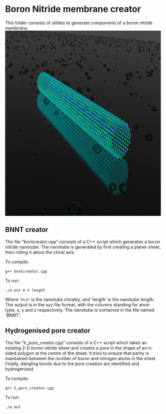 
# Boron Nitride membrane creator
This folder consists of utilites to generate components of a
boron nitride membrane.
<img src="bnnt_black_wet.png" width="800" height="600">

## BNNT creator
The file "bnntcreator.cpp" consists of a C++ script which
generates a boron nitride nanotube. The nanotube is 
generated by first creating a planer sheet, then rolling it
about the chiral axis. 

To compile:
```
g++ bnntcreator.cpp
```
To run: 
```
./a.out m n length
```
Where 'm,n' is the nanotube chirality, and 'length' is the
nanotube length. The output is in the xyz file format, with 
the columns standing for atom type, x, y and z respectively.
The nanotube is contained in the file named 'BNNT'.

## Hydrogenised pore creator
The file "h_pore_creator.cpp" consists of a C++ script which
takes an existing 2-D boron nitride sheet and creates a 
pore in the shape of an n-sided polygon at the centre of the 
sheet. It tries to ensure that parity is maintained between
the number of boron and nitrogen atoms in the sheet. Finally,
dangling bonds due to the pore creation are identified and 
hydrogenised.

To compile: 
```
g++ h_pore_creator.cpp
```
To run: 
```
./a.out
```
